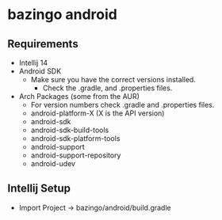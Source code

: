 bazingo android
===============


Requirements
------------
- Intellij 14
- Android SDK
  - Make sure you have the correct versions installed.
    - Check the .gradle, and .properties files.
- Arch Packages (some from the AUR)
  - For version numbers check .gradle and .properties files.
  - android-platform-X (X is the API version)
  - android-sdk
  - android-sdk-build-tools
  - android-sdk-platform-tools
  - android-support
  - android-support-repository
  - android-udev


Intellij Setup
--------------

- Import Project -> bazingo/android/build.gradle
